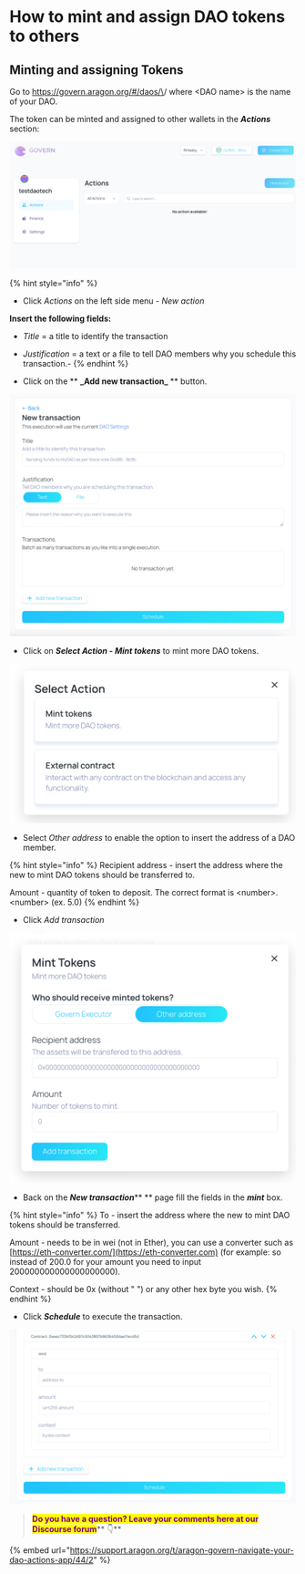 # How to mint and assign DAO tokens to others

## Minting and assigning Tokens

Go to https://govern.aragon.org/#/daos/\<DAO name>/ where \<DAO name> is the name of your DAO.

The token can be minted and assigned to other wallets in the _**Actions**_ section:

!["Action" section on the left side menu](<../../../.gitbook/assets/Schermata 2022-02-11 alle 10.09.01.png>)

{% hint style="info" %}
* Click _Actions_ on the left side menu - _New action_

**Insert the following fields:**

* _Title_ = a title to identify the transaction
* _Justification_ = a text or a file to tell DAO members why you schedule this transaction.-
{% endhint %}

* Click on the \*\* **\_**Add new transaction**\_** \*\* button.

![](<../../../.gitbook/assets/Screenshot 2022-02-10 at 10.56.42.png>)

* Click on _**Select Action - Mint tokens**_ to mint more DAO tokens.

![](<../../../.gitbook/assets/Screenshot 2022-02-10 at 11.18.49.png>)

* Select _Other address_ to enable the option to insert the address of a DAO member.

{% hint style="info" %}
Recipient address - insert the address where the new to mint DAO tokens should be transferred to.

Amount - quantity of token to deposit. The correct format is \<number>.\<number> (ex. 5.0)
{% endhint %}

* Click _Add transaction_

![](<../../../.gitbook/assets/Screenshot 2022-02-10 at 11.19.14.png>)

* Back on the _**New transaction**_\*\* \*\* page fill the fields in the _**mint**_ box.

{% hint style="info" %}
To - insert the address where the new to mint DAO tokens should be transferred.

Amount - needs to be in wei (not in Ether), you can use a converter such as [https://eth-converter.com/](https://eth-converter.com) (for example: so instead of 200.0 for your amount you need to input 200000000000000000000).

Context - should be 0x (without " ") or any other hex byte you wish.
{% endhint %}

* Click _**Schedule**_ to execute the transaction.

![](<../../../.gitbook/assets/Screenshot 2022-02-10 at 11.35.40.png>)

> <mark style="color:purple;">**Do you have a question? Leave your comments here at our Discourse forum**</mark>** 👇**

{% embed url="https://support.aragon.org/t/aragon-govern-navigate-your-dao-actions-app/44/2" %}
